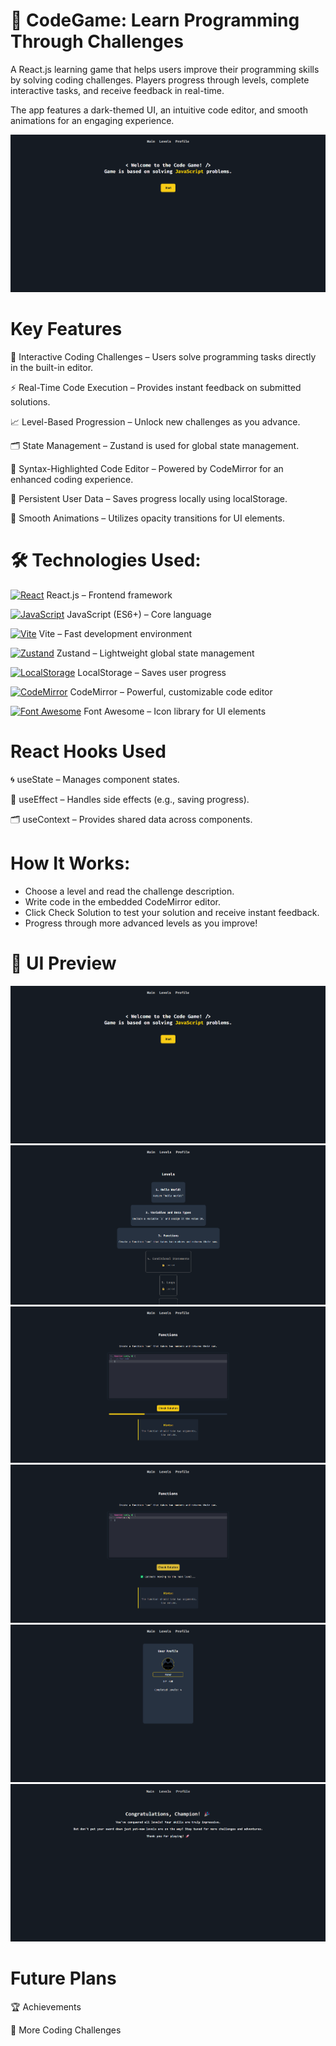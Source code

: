# 🧠 CodeGame: Learn Programming Through Challenges

A React.js learning game that helps users improve their programming skills by solving coding challenges. Players progress through levels, complete interactive tasks, and receive feedback in real-time.

The app features a dark-themed UI, an intuitive code editor, and smooth animations for an engaging experience.

![Code Game Screenshot](https://raw.githubusercontent.com/trenches022/react-code-game/main/code-game-screenshot.png)

#  Key Features

🎯 Interactive Coding Challenges – Users solve programming tasks directly in the built-in editor.

⚡ Real-Time Code Execution – Provides instant feedback on submitted solutions.

📈 Level-Based Progression – Unlock new challenges as you advance.

🗂 State Management – Zustand is used for global state management.

📝 Syntax-Highlighted Code Editor – Powered by CodeMirror for an enhanced coding experience.

💾 Persistent User Data – Saves progress locally using localStorage.

🎨 Smooth Animations – Utilizes opacity transitions for UI elements.

# 🛠 Technologies Used:

<a href="https://reactjs.org/" target="_blank"><img src="https://raw.githubusercontent.com/danielcranney/readme-generator/main/public/icons/skills/react-colored.svg" width="23" height="23" alt="React" /></a> React.js – Frontend framework

<a href="https://developer.mozilla.org/en-US/docs/Web/JavaScript" target="_blank"><img src="https://raw.githubusercontent.com/danielcranney/readme-generator/main/public/icons/skills/javascript-colored.svg" width="23" height="23" alt="JavaScript" /></a> JavaScript (ES6+) – Core language

<a href="https://vitejs.dev/" target="_blank"><img src="https://raw.githubusercontent.com/danielcranney/readme-generator/main/public/icons/skills/vite-colored.svg" width="23" height="23" alt="Vite" /></a> Vite – Fast development environment

<a href="https://docs.pmnd.rs/zustand/getting-started/introduction" target="_blank"><img src="https://raw.githubusercontent.com/danielcranney/readme-generator/main/public/icons/skills/react-colored.svg" width="23" height="23" alt="Zustand" /></a> Zustand – Lightweight global state management

<a href="https://developer.mozilla.org/en-US/docs/Web/API/Window/localStorage" target="_blank"><img src="https://cdn-icons-png.flaticon.com/128/15099/15099747.png" width="23" height="23" alt="LocalStorage" /></a> LocalStorage – Saves user progress

<a href="https://codemirror.net/" target="_blank"><img src="https://codemirror.net/doc/logo.svg" width="23" height="23" alt="CodeMirror" /></a> CodeMirror – Powerful, customizable code editor

<a href="https://fontawesome.com/" target="_blank"><img src="https://encrypted-tbn0.gstatic.com/images?q=tbn:ANd9GcSjoAY1yvW2TRRXFVU1Hcf0h6MfFH0AXDS2Jg&s" width="23" height="23" alt="Font Awesome" /></a> Font Awesome – Icon library for UI elements

# React Hooks Used

🌀 useState – Manages component states.

🔄 useEffect – Handles side effects (e.g., saving progress).

🗂 useContext – Provides shared data across components.

# How It Works:

* Choose a level and read the challenge description.
* Write code in the embedded CodeMirror editor.
* Click Check Solution to test your solution and receive instant feedback.
* Progress through more advanced levels as you improve!

# 🎨 UI Preview

![Code Game Screenshot](https://raw.githubusercontent.com/trenches022/react-code-game/main/code-game-screenshot.png)
![Code Game Screenshot](https://raw.githubusercontent.com/trenches022/react-code-game/main/code-game-screenshot1.png)
![Code Game Screenshot](https://raw.githubusercontent.com/trenches022/react-code-game/main/code-game-screenshot2.png)
![Code Game Screenshot](https://raw.githubusercontent.com/trenches022/react-code-game/main/code-game-screenshot4.png)
![Code Game Screenshot](https://raw.githubusercontent.com/trenches022/react-code-game/main/code-game-screenshot3.png)
![Code Game Screenshot](https://raw.githubusercontent.com/trenches022/react-code-game/main/code-game-screenshot5.png)

# Future Plans

🏆 Achievements

📖 More Coding Challenges
